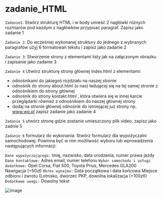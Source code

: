 # zadanie_HTML
`Zadanie1`: 
Stwórz strukturę HTML i w body umieść 2 nagłówki różnych rozmiarów pod każdym 
z nagłówków przypisać paragraf. Zapisz jako zadanie 1

`Zadanie 2`: Do wcześniej wykonanej struktury do jednego  z wybranych paragrafów użyj 6 formatowań tekstu i zapisz jako zadanie 2

`Zadanie 3`: Stworzenie strony z elementami listy jak na załączonym obrazku i zapisanie jako zadanie 3
 
	
`Zadanie 4` Utwórz strukturę strony głównej index.html z elementami: 
-	 odnośnikami do jakiegoś rozdziału na naszej stronie 
-	 odnośnik do strony about.html (o nas) ładującej się na tej samej stronie 
z odnośnikiem do strony głównej
-	odnośnik do strony kontakt.html , która otwiera się w innej karcie przeglądarki również 
z odnośnikiem do naszej głównej strony
- dodaj na stronie głównej odnośnik do istniejącej już strony np. www.wp.pl 
zapisz zadanie jako zadanie 4

`Zadanie 5` utwórz stronę gdzie zostanie umieszczony plik video. zapisz jako zadnie 5

`Zadanie 6` formularz do wykonania:
Stwórz formularz dla wypożyczalni samochodowej. Powinna być w nim możliwość wyboru lub wprowadzenia następujących informacji:

`Dane wypożyczającego:`
Imię, nazwisko, data urodzenia, numer prawa jazdy
`Dane kontaktowe:`
Adres email, numer telefonu
`Wybór samochodu i usługi dodatkowe:`
Opel Corsa, Fiat 500, Toyota Prius, Mercedes GLA200
Nawigacja (+50zł)
`Okres wynajmu:`
Data początkowa i data końcowa
Miejsce odbioru i zwrotu (Lotnisko, dworzec PKP, dowolna lokalizacja (+100zł))
`Dodatkowe uwagi:`
Dowolny tekst

![image](https://user-images.githubusercontent.com/24233938/141695638-ef759122-8cb9-4e67-af03-a7f3303e59c2.png)
